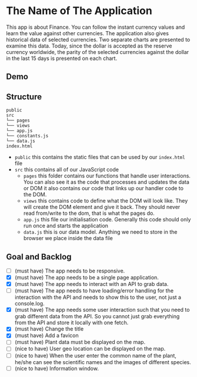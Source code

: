# The Name of The Application

This app is about Finance. You can follow the instant currency values and learn the value against other currencies. The application also gives historical data of selected currencies. Two separate charts are presented to examine this data. Today, since the dollar is accepted as the reserve currency worldwide, the parity of the selected currencies against the dollar in the last 15 days is presented on each chart.

## Demo

## Structure

```
public
src
└── pages
└── views
└── app.js
└── constants.js
└── data.js
index.html
```

- `public` this contains the static files that can be used by our `index.html` file
- `src` this contains all of our JavaScript code
  - `pages` this folder contains our functions that handle user interactions. You can also see it as the code that processes and updates the data or DOM
    it also contains our code that links up our handler code to the DOM.
  - `views` this contains code to define what the DOM will look like. They will create the DOM element and give it back. They should never read from/write to the dom, that is what the pages do.
  - `app.js` this file our initialisation code. Generally this code should only run once and starts the application
  - `data.js` this is our data model. Anything we need to store in the browser we place inside the data file

## Goal and Backlog

- [ ] (must have) The app needs to be responsive.
- [x] (must have) The app needs to be a single page application.
- [x] (must have) The app needs to interact with an API to grab data.
- [ ] (must have) The app needs to have loading/error handling for the interaction with the API and needs to show this to the user, not just a console.log.
- [x] (must have) The app needs some user interaction such that you need to grab different data from the API. So you cannot just grab everything from the API and store it locally with one fetch.
- [x] (must have) Change the title
- [x] (must have) Add a favicon
- [ ] (must have) Plant data must be displayed on the map.
- [ ] (nice to have) User geo location can be displayed on the map.
- [ ] (nice to have) When the user enter the common name of the plant, he/she can see the scientific names and the images of different species.
- [ ] (nice to have) Information window.
